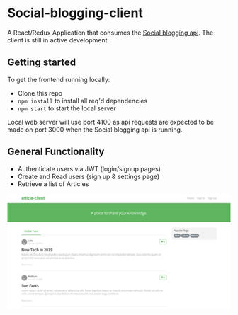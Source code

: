 # Social-blogging-client

A React/Redux Application that consumes the [Social blogging api](https://github.com/shawnhugginsjr/Social-blogging-client).
The client is still in active development.

## Getting started

To get the frontend running locally:

- Clone this repo
- `npm install` to install all req'd dependencies
- `npm start` to start the local server

Local web server will use port 4100 as api requests are expected to be made on port 3000 when the Social blogging api is running.

## General Functionality

- Authenticate users via JWT (login/signup pages)
- Create and Read users (sign up & settings page)
- Retrieve a list of Articles



![home page](https://github.com/shawnhugginsjr/Social-blogging-client/blob/master/Readme_images/Home.png)
